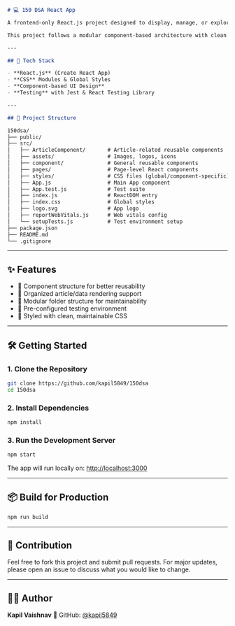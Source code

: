 ```markdown
# 💻 150 DSA React App

A frontend-only React.js project designed to display, manage, or explore **150 DSA problems** or related learning content interactively.

This project follows a modular component-based architecture with clean styling and a directory structure suitable for scalable UI development.

---

## 🚀 Tech Stack

- **React.js** (Create React App)
- **CSS** Modules & Global Styles
- **Component-based UI Design**
- **Testing** with Jest & React Testing Library

---

## 📁 Project Structure

150dsa/
├── public/
├── src/
│   ├── ArticleComponent/       # Article-related reusable components
│   ├── assets/                 # Images, logos, icons
│   ├── component/              # General reusable components
│   ├── pages/                  # Page-level React components
│   ├── styles/                 # CSS files (global/component-specific)
│   ├── App.js                  # Main App component
│   ├── App.test.js             # Test suite
│   ├── index.js                # ReactDOM entry
│   ├── index.css               # Global styles
│   ├── logo.svg                # App logo
│   ├── reportWebVitals.js      # Web vitals config
│   └── setupTests.js           # Test environment setup
├── package.json
├── README.md
└── .gitignore

````

---

## ✨ Features

- 📘 Component structure for better reusability
- 📄 Organized article/data rendering support
- 🎯 Modular folder structure for maintainability
- 🧪 Pre-configured testing environment
- 🎨 Styled with clean, maintainable CSS

---

## 🛠 Getting Started

### 1. Clone the Repository

```bash
git clone https://github.com/kapil5849/150dsa
cd 150dsa
````

### 2. Install Dependencies

```bash
npm install
```

### 3. Run the Development Server

```bash
npm start
```

The app will run locally on: [http://localhost:3000](http://localhost:3000)

---

## 📦 Build for Production

```bash
npm run build
```

---

## 🙌 Contribution

Feel free to fork this project and submit pull requests.
For major updates, please open an issue to discuss what you would like to change.

---

## 👨‍💻 Author

**Kapil Vaishnav**
🔗 GitHub: [@kapil5849](https://github.com/kapil5849)
